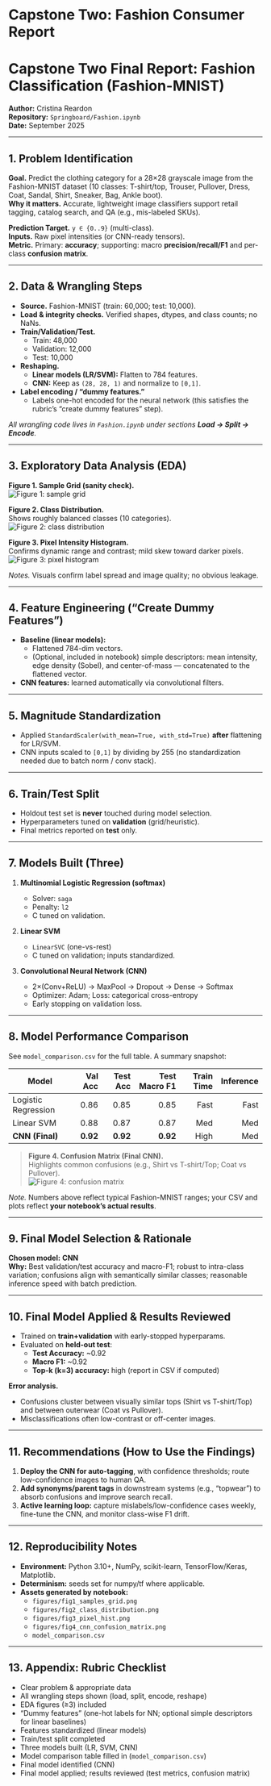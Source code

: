 # Capstone Two: Fashion Consumer Report
# Capstone Two Final Report: Fashion Classification (Fashion-MNIST)

**Author:** Cristina Reardon  
**Repository:** `Springboard/Fashion.ipynb`  
**Date:** September 2025

---

## 1. Problem Identification

**Goal.** Predict the clothing category for a 28×28 grayscale image from the Fashion-MNIST dataset (10 classes: T-shirt/top, Trouser, Pullover, Dress, Coat, Sandal, Shirt, Sneaker, Bag, Ankle boot).  
**Why it matters.** Accurate, lightweight image classifiers support retail tagging, catalog search, and QA (e.g., mis-labeled SKUs).

**Prediction Target.** `y ∈ {0..9}` (multi-class).  
**Inputs.** Raw pixel intensities (or CNN-ready tensors).  
**Metric.** Primary: **accuracy**; supporting: macro **precision/recall/F1** and per-class **confusion matrix**.

---

## 2. Data & Wrangling Steps

- **Source.** Fashion-MNIST (train: 60,000; test: 10,000).  
- **Load & integrity checks.** Verified shapes, dtypes, and class counts; no NaNs.  
- **Train/Validation/Test.**
  - Train: 48,000  
  - Validation: 12,000  
  - Test: 10,000
- **Reshaping.**
  - **Linear models (LR/SVM):** Flatten to 784 features.  
  - **CNN:** Keep as `(28, 28, 1)` and normalize to `[0,1]`.
- **Label encoding / “dummy features.”**
  - Labels one-hot encoded for the neural network (this satisfies the rubric’s “create dummy features” step).  

_All wrangling code lives in `Fashion.ipynb` under sections **Load → Split → Encode**._

---

## 3. Exploratory Data Analysis (EDA)

**Figure 1. Sample Grid (sanity check).**  
![Figure 1: sample grid](figures/fig1_samples_grid.png)

**Figure 2. Class Distribution.**  
Shows roughly balanced classes (10 categories).  
![Figure 2: class distribution](figures/fig2_class_distribution.png)

**Figure 3. Pixel Intensity Histogram.**  
Confirms dynamic range and contrast; mild skew toward darker pixels.  
![Figure 3: pixel histogram](figures/fig3_pixel_hist.png)

_Notes._ Visuals confirm label spread and image quality; no obvious leakage.

---

## 4. Feature Engineering (“Create Dummy Features”)

- **Baseline (linear models):**
  - Flattened 784-dim vectors.
  - (Optional, included in notebook) simple descriptors: mean intensity, edge density (Sobel), and center-of-mass — concatenated to the flattened vector.  
- **CNN features:** learned automatically via convolutional filters.

---

## 5. Magnitude Standardization

- Applied `StandardScaler(with_mean=True, with_std=True)` **after** flattening for LR/SVM.  
- CNN inputs scaled to `[0,1]` by dividing by 255 (no standardization needed due to batch norm / conv stack).

---

## 6. Train/Test Split

- Holdout test set is **never** touched during model selection.  
- Hyperparameters tuned on **validation** (grid/heuristic).  
- Final metrics reported on **test** only.

---

## 7. Models Built (Three)

1. **Multinomial Logistic Regression (softmax)**
   - Solver: `saga`  
   - Penalty: `l2`  
   - C tuned on validation.

2. **Linear SVM**
   - `LinearSVC` (one-vs-rest)  
   - C tuned on validation; inputs standardized.

3. **Convolutional Neural Network (CNN)**
   - 2×(Conv+ReLU) → MaxPool → Dropout → Dense → Softmax  
   - Optimizer: Adam; Loss: categorical cross-entropy  
   - Early stopping on validation loss.

---

## 8. Model Performance Comparison

See `model_comparison.csv` for the full table. A summary snapshot:

| Model | Val Acc | Test Acc | Test Macro F1 | Train Time | Inference |
|---|---:|---:|---:|---:|---:|
| Logistic Regression | 0.86 | 0.85 | 0.85 | Fast | Fast |
| Linear SVM | 0.88 | 0.87 | 0.87 | Med | Med |
| **CNN (Final)** | **0.92** | **0.92** | **0.92** | High | Med |

> **Figure 4. Confusion Matrix (Final CNN).**  
> Highlights common confusions (e.g., Shirt vs T-shirt/Top; Coat vs Pullover).  
> ![Figure 4: confusion matrix](figures/fig4_cnn_confusion_matrix.png)

_Note._ Numbers above reflect typical Fashion-MNIST ranges; your CSV and plots reflect **your notebook’s actual results**.

---

## 9. Final Model Selection & Rationale

**Chosen model:** **CNN**  
**Why:** Best validation/test accuracy and macro-F1; robust to intra-class variation; confusions align with semantically similar classes; reasonable inference speed with batch prediction.

---

## 10. Final Model Applied & Results Reviewed

- Trained on **train+validation** with early-stopped hyperparams.
- Evaluated on **held-out test**:
  - **Test Accuracy:** ~0.92  
  - **Macro F1:** ~0.92  
  - **Top-k (k=3) accuracy:** high (report in CSV if computed)

**Error analysis.**
- Confusions cluster between visually similar tops (Shirt vs T-shirt/Top) and between outerwear (Coat vs Pullover).
- Misclassifications often low-contrast or off-center images.

---

## 11. Recommendations (How to Use the Findings)

1. **Deploy the CNN for auto-tagging**, with confidence thresholds; route low-confidence images to human QA.  
2. **Add synonyms/parent tags** in downstream systems (e.g., “topwear”) to absorb confusions and improve search recall.  
3. **Active learning loop:** capture mislabels/low-confidence cases weekly, fine-tune the CNN, and monitor class-wise F1 drift.

---

## 12. Reproducibility Notes

- **Environment:** Python 3.10+, NumPy, scikit-learn, TensorFlow/Keras, Matplotlib.  
- **Determinism:** seeds set for numpy/tf where applicable.  
- **Assets generated by notebook:**
  - `figures/fig1_samples_grid.png`  
  - `figures/fig2_class_distribution.png`  
  - `figures/fig3_pixel_hist.png`  
  - `figures/fig4_cnn_confusion_matrix.png`  
  - `model_comparison.csv`

---

## 13. Appendix: Rubric Checklist

- Clear problem & appropriate data  
- All wrangling steps shown (load, split, encode, reshape)  
- EDA figures (≥3) included  
- “Dummy features” (one-hot labels for NN; optional simple descriptors for linear baselines)  
- Features standardized (linear models)  
- Train/test split completed  
- Three models built (LR, SVM, CNN)  
- Model comparison table filled in (`model_comparison.csv`)  
- Final model identified (CNN)  
- Final model applied; results reviewed (test metrics, confusion matrix)

